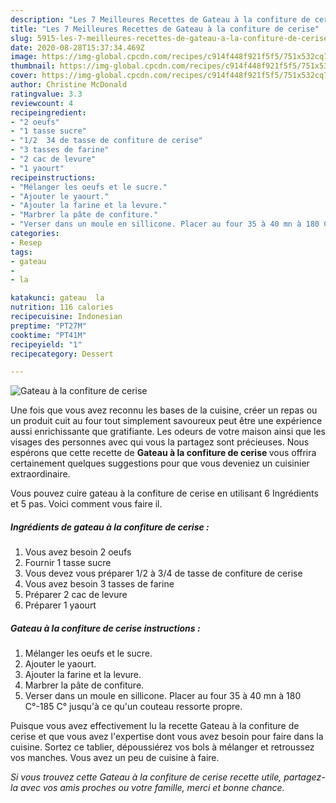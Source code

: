 ```yaml
---
description: "Les 7 Meilleures Recettes de Gateau à la confiture de cerise"
title: "Les 7 Meilleures Recettes de Gateau à la confiture de cerise"
slug: 5915-les-7-meilleures-recettes-de-gateau-a-la-confiture-de-cerise
date: 2020-08-28T15:37:34.469Z
image: https://img-global.cpcdn.com/recipes/c914f448f921f5f5/751x532cq70/gateau-a-la-confiture-de-cerise-photo-principale-de-la-recette.jpg
thumbnail: https://img-global.cpcdn.com/recipes/c914f448f921f5f5/751x532cq70/gateau-a-la-confiture-de-cerise-photo-principale-de-la-recette.jpg
cover: https://img-global.cpcdn.com/recipes/c914f448f921f5f5/751x532cq70/gateau-a-la-confiture-de-cerise-photo-principale-de-la-recette.jpg
author: Christine McDonald
ratingvalue: 3.3
reviewcount: 4
recipeingredient:
- "2 oeufs"
- "1 tasse sucre"
- "1/2  34 de tasse de confiture de cerise"
- "3 tasses de farine"
- "2 cac de levure"
- "1 yaourt"
recipeinstructions:
- "Mélanger les oeufs et le sucre."
- "Ajouter le yaourt."
- "Ajouter la farine et la levure."
- "Marbrer la pâte de confiture."
- "Verser dans un moule en sillicone. Placer au four 35 à 40 mn à 180 C°-185 C° jusqu&#39;à ce qu&#39;un couteau ressorte propre."
categories:
- Resep
tags:
- gateau
- 
- la

katakunci: gateau  la 
nutrition: 116 calories
recipecuisine: Indonesian
preptime: "PT27M"
cooktime: "PT41M"
recipeyield: "1"
recipecategory: Dessert

---
```



![Gateau à la confiture de cerise](https://img-global.cpcdn.com/recipes/c914f448f921f5f5/751x532cq70/gateau-a-la-confiture-de-cerise-photo-principale-de-la-recette.jpg)

Une fois que vous avez reconnu les bases de la cuisine, créer un repas ou un produit cuit au four tout simplement savoureux peut être une expérience aussi enrichissante que gratifiante. Les odeurs de votre maison ainsi que les visages des personnes avec qui vous la partagez sont précieuses. Nous espérons que cette recette de <strong> Gateau à la confiture de cerise </strong> vous offrira certainement quelques suggestions pour que vous deveniez un cuisinier extraordinaire.

<!--inarticleads1-->

Vous pouvez cuire gateau à la confiture de cerise en utilisant 6 Ingrédients et 5 pas. Voici comment vous faire il.

##### Ingrédients de gateau à la confiture de cerise :

1. Vous avez besoin 2 oeufs
1. Fournir 1 tasse sucre
1. Vous devez vous préparer 1/2 à 3/4 de tasse de confiture de cerise
1. Vous avez besoin 3 tasses de farine
1. Préparer 2 cac de levure
1. Préparer 1 yaourt




<!--inarticleads2-->

##### Gateau à la confiture de cerise instructions :

1. Mélanger les oeufs et le sucre.
1. Ajouter le yaourt.
1. Ajouter la farine et la levure.
1. Marbrer la pâte de confiture.
1. Verser dans un moule en sillicone. Placer au four 35 à 40 mn à 180 C°-185 C° jusqu&#39;à ce qu&#39;un couteau ressorte propre.




<!--inarticleads1-->

<p>
Puisque vous avez effectivement lu la recette Gateau à la confiture de cerise et que vous avez l'expertise dont vous avez besoin pour faire dans la cuisine. Sortez ce tablier, dépoussiérez vos bols à mélanger et retroussez vos manches. Vous avez un peu de cuisine à faire.
</p>

<p>
<i>Si vous trouvez cette Gateau à la confiture de cerise recette utile, partagez-la avec vos amis proches ou votre famille, merci et bonne chance.</i>
</p>
